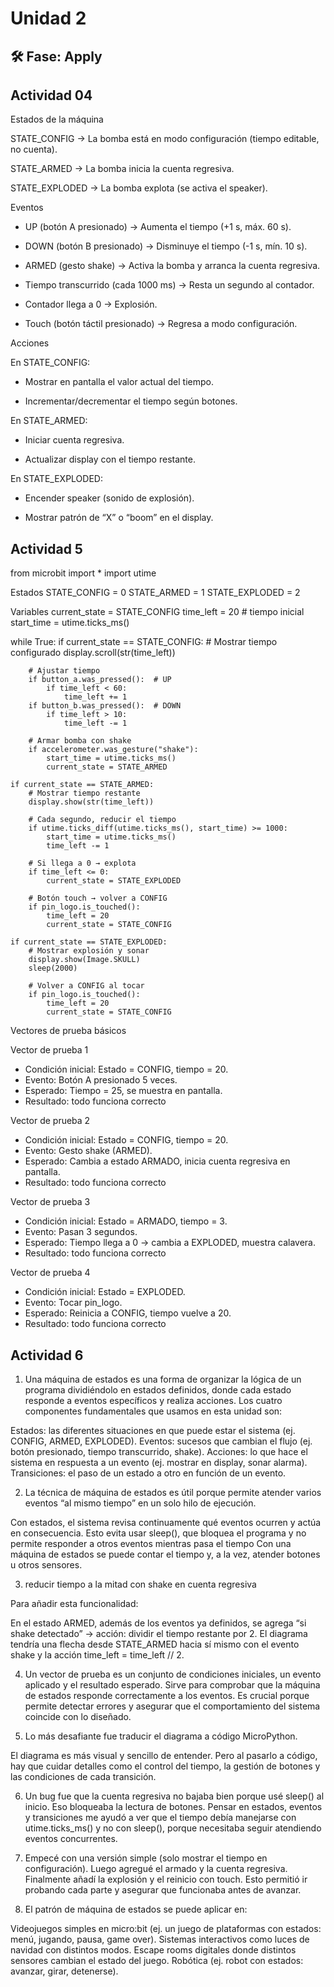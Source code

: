 # Unidad 2


## 🛠 Fase: Apply

## Actividad 04

Estados de la máquina

STATE_CONFIG → La bomba está en modo configuración (tiempo editable, no cuenta).

STATE_ARMED → La bomba inicia la cuenta regresiva.

STATE_EXPLODED → La bomba explota (se activa el speaker).

Eventos

- UP (botón A presionado) → Aumenta el tiempo (+1 s, máx. 60 s).

- DOWN (botón B presionado) → Disminuye el tiempo (-1 s, mín. 10 s).

- ARMED (gesto shake) → Activa la bomba y arranca la cuenta regresiva.

- Tiempo transcurrido (cada 1000 ms) → Resta un segundo al contador.

- Contador llega a 0 → Explosión.

- Touch (botón táctil presionado) → Regresa a modo configuración.

Acciones

En STATE_CONFIG:

- Mostrar en pantalla el valor actual del tiempo.

- Incrementar/decrementar el tiempo según botones.

En STATE_ARMED:

- Iniciar cuenta regresiva.

- Actualizar display con el tiempo restante.

En STATE_EXPLODED:

- Encender speaker (sonido de explosión).

- Mostrar patrón de “X” o “boom” en el display.

## Actividad 5

from microbit import *
import utime

Estados
STATE_CONFIG = 0
STATE_ARMED = 1
STATE_EXPLODED = 2

Variables
current_state = STATE_CONFIG
time_left = 20   # tiempo inicial
start_time = utime.ticks_ms()

while True:
    if current_state == STATE_CONFIG:
        # Mostrar tiempo configurado
        display.scroll(str(time_left))

        # Ajustar tiempo
        if button_a.was_pressed():  # UP
            if time_left < 60:
                time_left += 1
        if button_b.was_pressed():  # DOWN
            if time_left > 10:
                time_left -= 1

        # Armar bomba con shake
        if accelerometer.was_gesture("shake"):
            start_time = utime.ticks_ms()
            current_state = STATE_ARMED

    if current_state == STATE_ARMED:
        # Mostrar tiempo restante
        display.show(str(time_left))

        # Cada segundo, reducir el tiempo
        if utime.ticks_diff(utime.ticks_ms(), start_time) >= 1000:
            start_time = utime.ticks_ms()
            time_left -= 1

        # Si llega a 0 → explota
        if time_left <= 0:
            current_state = STATE_EXPLODED

        # Botón touch → volver a CONFIG
        if pin_logo.is_touched():
            time_left = 20
            current_state = STATE_CONFIG

    if current_state == STATE_EXPLODED:
        # Mostrar explosión y sonar
        display.show(Image.SKULL)
        sleep(2000)

        # Volver a CONFIG al tocar
        if pin_logo.is_touched():
            time_left = 20
            current_state = STATE_CONFIG

Vectores de prueba básicos

Vector de prueba 1
- Condición inicial: Estado = CONFIG, tiempo = 20.
- Evento: Botón A presionado 5 veces.
- Esperado: Tiempo = 25, se muestra en pantalla.
- Resultado: todo funciona correcto

Vector de prueba 2
- Condición inicial: Estado = CONFIG, tiempo = 20.
- Evento: Gesto shake (ARMED).
- Esperado: Cambia a estado ARMADO, inicia cuenta regresiva en pantalla.
- Resultado: todo funciona correcto

Vector de prueba 3
- Condición inicial: Estado = ARMADO, tiempo = 3.
- Evento: Pasan 3 segundos.
- Esperado: Tiempo llega a 0 → cambia a EXPLODED, muestra calavera.
- Resultado: todo funciona correcto

Vector de prueba 4
- Condición inicial: Estado = EXPLODED.
- Evento: Tocar pin_logo.
- Esperado: Reinicia a CONFIG, tiempo vuelve a 20.
- Resultado: todo funciona correcto

## Actividad 6

1. Una máquina de estados es una forma de organizar la lógica de un programa dividiéndolo en estados definidos, donde cada estado responde a eventos específicos y realiza acciones.
Los cuatro componentes fundamentales que usamos en esta unidad son:

Estados: las diferentes situaciones en que puede estar el sistema (ej. CONFIG, ARMED, EXPLODED).
Eventos: sucesos que cambian el flujo (ej. botón presionado, tiempo transcurrido, shake).
Acciones: lo que hace el sistema en respuesta a un evento (ej. mostrar en display, sonar alarma).
Transiciones: el paso de un estado a otro en función de un evento.


2. La técnica de máquina de estados es útil porque permite atender varios eventos “al mismo tiempo” en un solo hilo de ejecución.

Con estados, el sistema revisa continuamente qué eventos ocurren y actúa en consecuencia.
Esto evita usar sleep(), que bloquea el programa y no permite responder a otros eventos mientras pasa el tiempo
Con una máquina de estados se puede contar el tiempo y, a la vez, atender botones u otros sensores.


3. reducir tiempo a la mitad con shake en cuenta regresiva

Para añadir esta funcionalidad:

En el estado ARMED, además de los eventos ya definidos, se agrega “si shake detectado” → acción: dividir el tiempo restante por 2.
El diagrama tendría una flecha desde STATE_ARMED hacia sí mismo con el evento shake y la acción time_left = time_left // 2.


4. Un vector de prueba es un conjunto de condiciones iniciales, un evento aplicado y el resultado esperado.
Sirve para comprobar que la máquina de estados responde correctamente a los eventos.
Es crucial porque permite detectar errores y asegurar que el comportamiento del sistema coincide con lo diseñado.


5. Lo más desafiante fue traducir el diagrama a código MicroPython.

El diagrama es más visual y sencillo de entender.
Pero al pasarlo a código, hay que cuidar detalles como el control del tiempo, la gestión de botones y las condiciones de cada transición.


6. Un bug fue que la cuenta regresiva no bajaba bien porque usé sleep() al inicio. Eso bloqueaba la lectura de botones.
Pensar en estados, eventos y transiciones me ayudó a ver que el tiempo debía manejarse con utime.ticks_ms() y no con sleep(), porque necesitaba seguir atendiendo eventos concurrentes.


7. Empecé con una versión simple (solo mostrar el tiempo en configuración).
Luego agregué el armado y la cuenta regresiva.
Finalmente añadí la explosión y el reinicio con touch.
Esto permitió ir probando cada parte y asegurar que funcionaba antes de avanzar.


8. El patrón de máquina de estados se puede aplicar en:

Videojuegos simples en micro:bit (ej. un juego de plataformas con estados: menú, jugando, pausa, game over).
Sistemas interactivos como luces de navidad con distintos modos.
Escape rooms digitales donde distintos sensores cambian el estado del juego.
Robótica (ej. robot con estados: avanzar, girar, detenerse).

